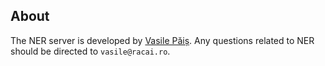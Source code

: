 ## About
The NER server is developed by [Vasile Păiș](https://www.racai.ro/en/about-us/racai-staff/vasile-florian-pais/). Any questions related to NER should be directed to `vasile@racai.ro`.
